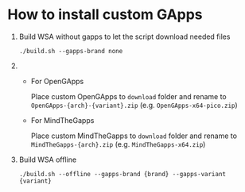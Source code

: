 # How to install custom GApps

1. Build WSA without gapps to let the script download needed files

   `./build.sh --gapps-brand none`

1. - For OpenGApps

     Place custom OpenGApps to `download` folder and rename to `OpenGApps-{arch}-{variant}.zip` (e.g. `OpenGApps-x64-pico.zip`)

   - For MindTheGapps

     Place custom MindTheGapps to `download` folder and rename to `MindTheGapps-{arch}.zip` (e.g. `MindTheGapps-x64.zip`)

1. Build WSA offline

   `./build.sh --offline --gapps-brand {brand} --gapps-variant {variant}`
